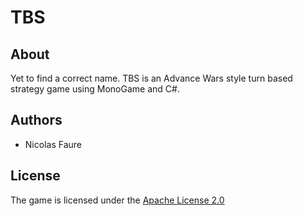 # TBS

## About
Yet to find a correct name.
TBS is an Advance Wars style turn based strategy game using MonoGame and C#.

## Authors
* Nicolas Faure

## License
The game is licensed under the [Apache License 2.0](http://www.apache.org/licenses/LICENSE-2.0)